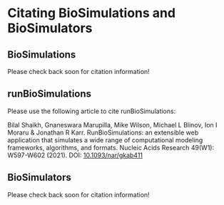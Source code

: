 # Citating BioSimulations and BioSimulators

## BioSimulations
Please check back soon for citation information!

## runBioSimulations
Please use the following article to cite runBioSimulations:

Bilal Shaikh, Gnaneswara Marupilla, Mike Wilson, Michael L Blinov, Ion I Moraru & Jonathan R Karr. RunBioSimulations: an extensible web application that simulates a wide range of computational modeling frameworks, algorithms, and formats. Nucleic Acids Research 49(W1): W597-W602 (2021). DOI: [10.1093/nar/gkab411](https://doi.org/10.1093/nar/gkab411)

## BioSimulators
Please check back soon for citation information!
